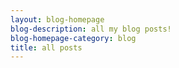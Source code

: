 ```yaml
---
layout: blog-homepage
blog-description: all my blog posts!
blog-homepage-category: blog
title: all posts
---
```

